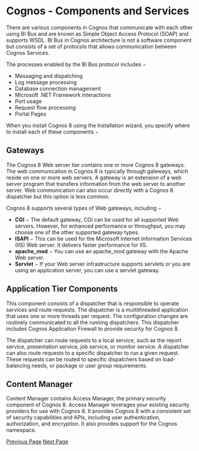 # Cognos - Components and Services
There are various components in Cognos that communicate with each other using BI Bus and are known as Simple Object Access Protocol (SOAP) and supports WSDL. BI Bus in Cognos architecture is not a software component but consists of a set of protocols that allows communication between Cognos Services.

The processes enabled by the BI Bus protocol includes −

   * Messaging and dispatching
   * Log message processing
   * Database connection management
   * Microsoft .NET Framework interactions
   * Port usage
   * Request flow processing
   * Portal Pages

When you install Cognos 8 using the Installation wizard, you specify where to install each of these components −

## Gateways
The Cognos 8 Web server tier contains one or more Cognos 8 gateways. The web communication in Cognos 8 is typically through gateways, which reside on one or more web servers. A gateway is an extension of a web server program that transfers information from the web server to another server. Web communication can also occur directly with a Cognos 8 dispatcher but this option is less common.

Cognos 8 supports several types of Web gateways, including −

   * **CGI** − The default gateway, CGI can be used for all supported Web servers. However, for enhanced performance or throughput, you may choose one of the other supported gateway types.
   * **ISAPI** − This can be used for the Microsoft Internet Information Services (IIS) Web server. It delivers faster performance for IIS.
   * **apache_mod** − You can use an apache_mod gateway with the Apache Web server.
   * **Servlet** − If your Web server infrastructure supports servlets or you are using an application server, you can use a servlet gateway.

## Application Tier Components
This component consists of a dispatcher that is responsible to operate services and route requests. The dispatcher is a multithreaded application that uses one or more threads per request. The configuration changes are routinely communicated to all the running dispatchers. This dispatcher includes Cognos Application Firewall to provide security for Cognos 8.

The dispatcher can route requests to a local service, such as the report service, presentation service, job service, or monitor service. A dispatcher can also route requests to a specific dispatcher to run a given request. These requests can be routed to specific dispatchers based on load-balancing needs, or package or user group requirements.

## Content Manager
Content Manager contains Access Manager, the primary security component of Cognos 8. Access Manager leverages your existing security providers for use with Cognos 8. It provides Cognos 8 with a consistent set of security capabilities and APIs, including user authentication, authorization, and encryption. It also provides support for the Cognos namespace.


[Previous Page](../cognos/cognos_introduction.md) [Next Page](../cognos/cognos_connections.md) 
